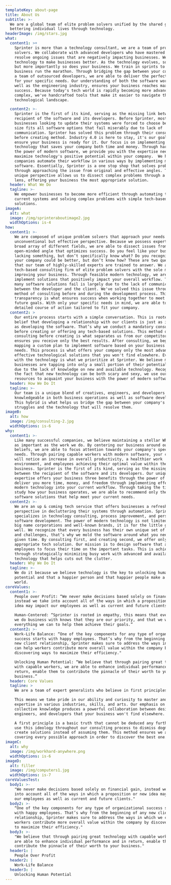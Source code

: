 ```yaml
---
templateKey: about-page
title: About Us
subtitle: >-
  We are a global team of elite problem solvers unified by the shared goal of
  bettering individual lives through technology.
headerImage: /img/stars.jpg
what:
  content1: >+
    Sprinter is more than a technology consultant, we are a team of problem
    solvers. We collaborate with advanced developers who have mastered ways to
    resolve ongoing issues that are negatively impacting businesses. We use
    technology to make businesses better. As the technology evolves, so do we,
    but more importantly so does your business. We train in sprints to help your
    business run the marathon. Through bridging the gap between your company and
    a team of outsourced developers, we are able to deliver the perfect product
    for your specific needs. Our understanding of both the software world as
    well as the engineering industry, ensures your business reaches maximum
    success. Because today's tech world is rapidly becoming more advanced &
    complex, we've handcrafted tools that make it easier to navigate the modern
    technological landscape.

  content2: >-
    Sprinter is the first of its kind, serving as the missing link between the
    recipient of the software and its developers. Before Sprinter, most
    businesses looking to update their systems were forced to choose between one
    size fits all software options that fail miserably due to lack of
    communication. Sprinter has solved this problem through their consulting
    before creating method. Industry 4.0 is here to stay, it's our goal to
    ensure your business is ready for it. Our focus is on implementing new
    technology that saves your company both time and money. Through harnessing
    the power of modern software, we provide you with the expertise needed to
    maximize technology's positive potential within your company.  We help
    companies automate their workflow in various ways by implementing modern
    software. Essentially, Sprinter is a one stop shop that solves problems
    through approaching the issue from original and effective angles. This
    unique perspective allows us to dissect complex problems through a clear
    lens, offering your business the most appropriate solution. 
  header: What We Do
  tagline: >-
    We empower businesses to become more efficient through automating their
    current systems and solving complex problems with simple tech-based
    solutions. 
imageA:
  alt: what
  image: /img/sprinteraboutimage2.jpg
  widthOptions: is-4
how:
  content1: >-
    We are composed of unique problem solvers that approach your needs from an
    unconventional but effective perspective. Because we possess expertise in a
    broad array of different fields, we are able to dissect issues from an
    open-minded angle that optimizes success. Do you feel like your business is
    lacking something, but don’t specifically know what? Do you recognize that
    your company could be better, but don’t know how? These are two questions
    that our team of highly-skilled experts are trained to answer. We are a
    tech-based consulting firm of elite problem solvers with the sole mission of
    improving your business. Through feasible modern technology, we are able to
    implement solutions that positively impact your overall workflow. The reason
    many software solutions fail is largely due to the lack of communication
    between the developer and the client. We've solved this issue through our
    method of consulting before and during the development process. This type of
    transparency is what ensures success when working together to meet your
    future goals. With only your specific needs in mind, we are able to design a
    detailed course of action tailored to fit your company.
  content2: >
    Our entire process starts with a simple conversation. This is rooted in our
    belief that developing a relationship with our clients is just as important
    as developing the software. That’s why we conduct a mandatory consultation
    before creating or offering any tech-based solutions. This method of
    consulting before creating is what separates us from our competitors and
    ensures you receive only the best results. After consulting, we begin
    mapping a custom plan to implement software based on your business's current
    needs. This process is what offers your company only the most advanced and
    effective technological solutions that you won't find elsewhere. Evolving
    with the technology is what we prioritize at Sprinter. We believe many
    businesses are tapping into only a small portion of their potential. This is
    due to the lack of knowledge on new and available technology. Recognizing
    the fact that new technology can be both scary and sexy, we use our
    resources to acquaint your business with the power of modern software.
  header: How We Do It
  tagline: >-
    Our team is a unique blend of creatives, engineers, and developers who are
    knowledgeable in both business operations as well as software development.
    This hybrid is what helps us bridge the gap between your company's current
    struggles and the technology that will resolve them. 
imageB:
  alt: how
  image: /img/consulting-2.jpg
  widthOptions: is-6
why:
  content1: >-
    Like many successful companies, we believe maintaining a stellar Why is just
    as important as the work we do. By centering our business around our core
    beliefs, we are able to focus attention towards your company's specific
    needs. Through pairing capable workers with modern software, your company
    will notice an increase in overall productivity, a healthier work
    environment, and employees achieving their optimal value within the
    business. Sprinter is the first of its kind, serving as the missing link
    between the recipient of the software and its developers. Our unique set of
    expertise offers your business three benefits through the power of one. We
    deliver you more time, money, and freedom through implementing effective
    modern technology into your current workflow. Through taking the time to
    study how your business operates, we are able to recommend only the best
    software solutions that help meet your current needs. 
  content2: >-
    We are an up & coming tech service that offers businesses a refreshing
    perspective in decluttering their systems through automation. Sprinter
    specializes in technology consulting, process improvement, and personalized
    software development. The power of modern technology is not limited to only
    big name corporations and well-known brands, it is for the little guy as
    well. We recognize that every business has their own unique set of hurdles
    and challenges, that’s why we mold the software around what you need at any
    given time. By consulting first, and creating second, we offer only the most
    appropriate tech solution. Our mission is to design software that allows
    employees to focus their time on the important tasks. This is achieved
    through strategically minimizing busy work with advanced and available
    technology that helps cuts out the clutter. 
  header: Why We Do It
  tagline: >-
    We do it because we believe technology is the key to unlocking human
    potential and that a happier person and that happier people make a better
    world. 
coreValues:
  content1: >-
    People over Profit: “We never make decisions based solely on financial gain,
    instead we take into account all of the ways in which a proposition or new
    idea may impact our employees as well as current and future clients.”

    Human-Centered: “Sprinter is rooted in empathy, this means that every person
    we do business with knows that they are our priority, and that we will do
    everything we can to help them achieve their goals.”
  content2: >-
    Work-Life Balance: “One of the key components for any type of organizational
    success starts with happy employees. That’s why from the beginning of any
    new client relationship, Sprinter makes sure to address the ways in which we
    can help workers contribute more overall value within the company by
    discovering ways to maximize their efficiency."

    Unlocking Human Potential: “We believe that through pairing great technology
    with capable workers, we are able to enhance individual performance and in
    return, enable them to contribute the pinnacle of their worth to your
    business.”
  header: Core Values
  tagline: >
    We are a team of expert generalists who believe in first principles. 

    This means we take pride in our ability and curiosity to master and collect
    expertise in various industries, skills, and arts. Our emphasis on
    collective knowledge produces a powerful collaboration between designers,
    engineers, and developers that your business won't find elsewhere. 

    A first principle is a basic truth that cannot be deduced any further. We
    use this ideology throughout our consulting process to dismiss dogma and
    create solutions instead of assuming them. This method ensures we are
    covering every possible approach in order to discover the best one. 
imageC:
  alt: why
  image: /img/workhard-anywhere.png
  widthOptions: is-6
imageD:
  alt: filler
  image: /img/computers1.jpg
  widthOptions: is-7
coreValuesTest:
  body1: >-
    "We never make decisions based solely on financial gain, instead we take
    into account all of the ways in which a proposition or new idea may impact
    our employees as well as current and future clients."
  body2: >-
    “One of the key components for any type of organizational success starts
    with happy employees. That’s why from the beginning of any new client
    relationship, Sprinter makes sure to address the ways in which we can help
    workers contribute more overall value within the company by discovering ways
    to maximize their efficiency."
  body3: >-
    "We believe that through pairing great technology with capable workers, we
    are able to enhance individual performance and in return, enable them to
    contribute the pinnacle of their worth to your business."
  header1: |
    People Over Profit
  header2: |
    Work-Life Balance
  header3: |
    Unlocking Human Potential
---
```


